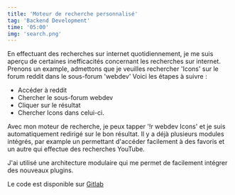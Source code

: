 ```yaml
---
title: 'Moteur de recherche personnalisé'
tag: 'Backend Development'
time: '05:00'
img: 'search.png'
---
```


En effectuant des recherches sur internet quotidiennement, je me suis aperçu de certaines inefficacités concernant les recherches sur internet.
Prenons un example, admettons que je veuilles rechercher 'Icons' sur le forum reddit dans le sous-forum 'webdev'
Voici les étapes à suivre :
- Accéder à reddit
- Chercher le sous-forum webdev  
- Cliquer sur le résultat
- Chercher Icons dans celui-ci.

Avec mon moteur de recherche, je peux tapper '!r webdev Icons' et je suis automatiquement redirigé sur le bon résultat.
Il y a déjà plusieurs modules intégrés, par example un permettant d'accéder facilement à des favoris et un autre qui effectue
des recherches YouTube.

J'ai utilisé une architecture modulaire qui me permet de facilement intégrer des nouveaux plugins.

Le code est disponible sur [Gitlab](https://gitlab.com/vandewalleh/ktor-search)
